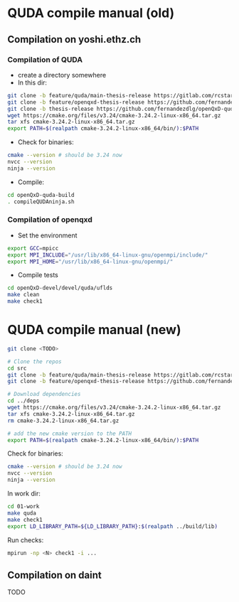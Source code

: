 # QUDA compile manual (old)

## Compilation on yoshi.ethz.ch

### Compilation of QUDA

* create a directory somewhere
* In this dir:

```bash
git clone -b feature/quda/main-thesis-release https://gitlab.com/rcstar/openQxD-devel.git
git clone -b feature/openqxd-thesis-release https://github.com/fernandezdlg/quda.git
git clone -b thesis-release https://github.com/fernandezdlg/openQxD-quda-build.git
wget https://cmake.org/files/v3.24/cmake-3.24.2-linux-x86_64.tar.gz
tar xfs cmake-3.24.2-linux-x86_64.tar.gz
export PATH=$(realpath cmake-3.24.2-linux-x86_64/bin/):$PATH
```

* Check for binaries:

```bash
cmake --version # should be 3.24 now
nvcc --version
ninja --version
```

* Compile:

```bash
cd openQxD-quda-build
. compileQUDAninja.sh
```

### Compilation of openqxd

* Set the environment

```bash
export GCC=mpicc
export MPI_INCLUDE="/usr/lib/x86_64-linux-gnu/openmpi/include/"
export MPI_HOME="/usr/lib/x86_64-linux-gnu/openmpi/"
```

* Compile tests

```bash
cd openQxD-devel/devel/quda/uflds
make clean
make check1
```

# QUDA compile manual (new)

```bash
git clone <TODO>

# Clone the repos
cd src
git clone -b feature/quda/main-thesis-release https://gitlab.com/rcstar/openQxD-devel.git
git clone -b feature/openqxd-thesis-release https://github.com/fernandezdlg/quda.git

# Download dependencies
cd ../deps
wget https://cmake.org/files/v3.24/cmake-3.24.2-linux-x86_64.tar.gz
tar xfs cmake-3.24.2-linux-x86_64.tar.gz
rm cmake-3.24.2-linux-x86_64.tar.gz

# add the new cmake version to the PATH
export PATH=$(realpath cmake-3.24.2-linux-x86_64/bin/):$PATH
```

Check for binaries:

```bash
cmake --version # should be 3.24 now
nvcc --version
ninja --version
```

In work dir:

```bash
cd 01-work
make quda
make check1
export LD_LIBRARY_PATH=${LD_LIBRARY_PATH}:$(realpath ../build/lib)
```

Run checks:

```bash
mpirun -np <N> check1 -i ...
```

## Compilation on daint

TODO
